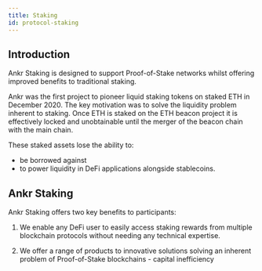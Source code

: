 ```yaml
---
title: Staking
id: protocol-staking
---
```

## Introduction
Ankr Staking is designed to support Proof-of-Stake networks whilst offering improved benefits to traditional staking.

Ankr was the first project to pioneer liquid staking tokens on staked ETH in December 2020. The key motivation was to solve the liquidity problem inherent to staking. Once ETH is staked on the ETH beacon project it is effectively locked and unobtainable until the merger of the beacon chain with the main chain. 

These staked assets lose the ability to:
* be borrowed against
* to power liquidity in DeFi applications alongside stablecoins. 

## Ankr Staking
Ankr Staking offers two key benefits to participants:

1. We enable any DeFi user to easily access staking rewards from multiple blockchain protocols without needing any technical expertise.

2. We offer a range of products to innovative solutions solving an inherent problem of Proof-of-Stake blockchains - capital inefficiency




